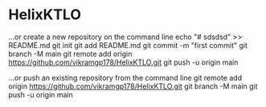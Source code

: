 # HelixKTLO

…or create a new repository on the command line
echo "# sdsdsd" >> README.md
git init
git add README.md
git commit -m "first commit"
git branch -M main
git remote add origin https://github.com/vikramgp178/HelixKTLO.git
git push -u origin main


…or push an existing repository from the command line
git remote add origin https://github.com/vikramgp178/HelixKTLO.git
git branch -M main
git push -u origin main
